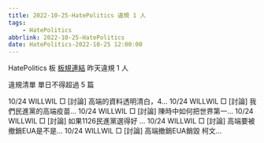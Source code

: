 ```yaml
---
title: 2022-10-25-HatePolitics 違規 1 人
tags:
    - HatePolitics
abbrlink: 2022-10-25-HatePolitics
date: HatePolitics-2022-10-25 12:00:00
---
```

HatePolitics 板 [板規連結](https://www.ptt.cc/bbs/HatePolitics/M.1617115262.A.D60.html)
昨天違規 1 人
<!-- more -->

違規清單
單日不得超過 5 篇

10/24 WILLWIL □ [討論] 高端的資料透明清白，4…
10/24 WILLWIL □ [討論] 我們民進黨的高端疫苗…
10/24 WILLWIL □ [討論] 陳時中如何把世界第一…
10/24 WILLWIL □ [討論] 如果1126民進黨選得好 …
10/24 WILLWIL □ [討論] 高端要被撤銷EUA是不是…
10/24 WILLWIL □ [討論] 高端撤銷EUA銷毀 柯文…